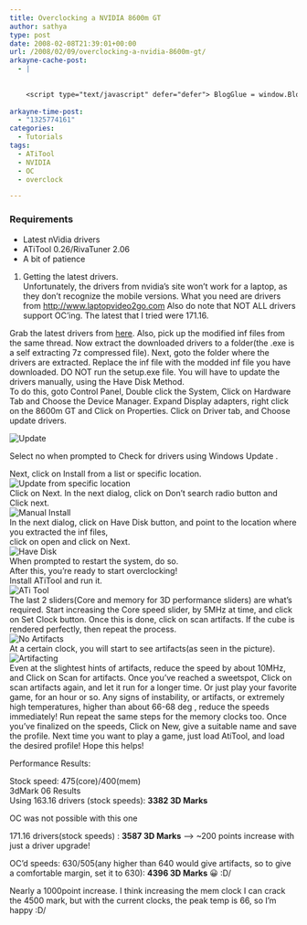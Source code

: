 ```yaml
---
title: Overclocking a NVIDIA 8600m GT
author: sathya
type: post
date: 2008-02-08T21:39:01+00:00
url: /2008/02/09/overclocking-a-nvidia-8600m-gt/
arkayne-cache-post:
  - |
    
    
    <script type="text/javascript" defer="defer"> BlogGlue = window.BlogGlue || window.Arkayne || {}; BlogGlue.baseurl = 'http://www.blogglue.com'; BlogGlue.go = function(e, a, cid, gid) { var id = a.getAttribute('id'); var orig = a.getAttribute('href'); var target = a.getAttribute('target'); var redir = [BlogGlue.baseurl, 'link', cid, gid, ''].join('/'); redir += '?ts=' + Math.random(); redir += '&amp;url=' + escape(a.href); a.setAttribute('href', redir); setTimeout('BlogGlue.restore("' + id + '", "' + orig + '")', 0); return true; }; BlogGlue.restore = function(id, orig) { var a = document.getElementById(id); if (a) a.setAttribute('href', orig); }; </script> <div class="blogglue_plugin" style="display:block;margin:5px 0px 20px 0px;"> <h3 class="blogglue-header blogglue-inner"> More From sathyabhat </h3> <ul class="blogglue-links blogglue-inner"> <li id="blogglue-inner-1"><a href="http://sathyabh.at/2008/05/07/im-on-foldinghome/?utm_source=BlogGlue_network&amp;utm_medium=BlogGlue_Plugin" id="blogglue-2962787" target="_parent" onclick="return BlogGlue.go(event, this, 2950343, 2962787);" title="I&#39;m on Folding@Home » My World">I&#39;m on Folding@Home » My World</a></li> <li id="blogglue-inner-2"><a href="http://sathyabh.at/2008/04/05/appraisals-appraisals/?utm_source=BlogGlue_network&amp;utm_medium=BlogGlue_Plugin" id="blogglue-2950752" target="_parent" onclick="return BlogGlue.go(event, this, 2950343, 2950752);" title="Appraisals, Appraisals » My World">Appraisals, Appraisals » My World</a></li> <li id="blogglue-inner-3"><a href="http://sathyabh.at/2008/06/12/a-look-at-codemasters-grid/?utm_source=BlogGlue_network&amp;utm_medium=BlogGlue_Plugin" id="blogglue-2954395" target="_parent" onclick="return BlogGlue.go(event, this, 2950343, 2954395);" title="A Look At Codemasters&#39; GRID » My World">A Look At Codemasters&#39; GRID » My World</a></li> </ul> <div class="blogglue-footer" style="margin:10px 0px;display:block !important"> <a href="http://www.blogglue.com/12928-ab7e24be6f12e678fc1a468df18f3f3f/?utm_source=BlogGlue%20Plugin&amp;utm_medium=Recommend&amp;utm_campaign=Plugin&amp;coupon=SATHYABHAT&amp;blogglue_page=2950343" target="_blank" style="text-decoration:none !important;"> <img src="http://www.gravatar.com/avatar.php?default=%2F%2Fs3.amazonaws.com%2Farkayne-media%2Fimg%2Fprofile%2Fdefault_sm.png&amp;size=24&amp;gravatar_id=1375f202e61682cc4963295f4b0430dc" width="24" height="24" border="0" alt="Blog Margeting Related Posts Plugin For sathyabhat" style="display:inline;margin: 0 5px 0 10px; border:1px solid #AAA; width: 24px !important; height: 24px; !important;"/><span style="position:relative;top:-8px;font-family:'Trebuchet MS'; font-size: 0.8em;">Ask <strong>sathyabhat</strong> To Recommend Your Posts</span> </a> <img class="blogglue-hit" style="border:none;left:-9999px;position:absolute;" src="http://www.blogglue.com/widget/hit/2950343.GIF" border="0" alt="Blog Marketing Related Posts Plugin Counter" /> </div> </div>
    
arkayne-time-post:
  - "1325774161"
categories:
  - Tutorials
tags:
  - ATiTool
  - NVIDIA
  - OC
  - overclock

---
```

### Requirements

  * Latest nVidia drivers
  * ATiTool 0.26/RivaTuner 2.06
  * A bit of patience

1. Getting the latest drivers.  
Unfortunately, the drivers from nvidia&#8217;s site won&#8217;t work for a laptop, as they don&#8217;t recognize the mobile versions. What you need are drivers from http://www.laptopvideo2go.com Also do note that NOT ALL drivers support OC&#8217;ing. The latest that I tried were 171.16.

Grab the latest drivers from [here][1]. Also, pick up the modified inf files from the same thread. Now extract the downloaded drivers to a folder(the .exe is a self extracting 7z compressed file). Next, goto the folder where the drivers are extracted. Replace the inf file with the modded inf file you have downloaded. DO NOT run the setup.exe file. You will have to update the drivers manually, using the Have Disk Method.  
To do this, goto Control Panel, Double click the System, Click on Hardware Tab and Choose the Device Manager. Expand Display adapters, right click on the 8600m GT and Click on Properties. Click on Driver tab, and Choose update drivers.  
<!--more-->

  
![Update][2] 

Select no when prompted to Check for drivers using Windows Update .

Next, click on Install from a list or specific location.  
![Update from specific location][3]  
Click on Next. In the next dialog, click on Don&#8217;t search radio button and Click next.  
![Manual Install][4]  
In the next dialog, click on Have Disk button, and point to the location where you extracted the inf files,  
click on open and click on Next.  
![Have Disk][5]  
When prompted to restart the system, do so.  
After this, you&#8217;re ready to start overclocking!  
Install ATiTool and run it.  
![ATi Tool][6]  
The last 2 sliders(Core and memory for 3D performance sliders) are what&#8217;s required. Start increasing the Core speed slider, by 5MHz at time, and click on Set Clock button. Once this is done, click on scan artifacts. If the cube is rendered perfectly, then repeat the process.  
![No Artifacts][7]  
At a certain clock, you will start to see artifacts(as seen in the picture).  
![Artifacting][8]  
Even at the slightest hints of artifacts, reduce the speed by about 10MHz, and Click on Scan for artifacts. Once you&#8217;ve reached a sweetspot, Click on scan artifacts again, and let it run for a longer time. Or just play your favorite game, for an hour or so. Any signs of instability, or artifacts, or extremely high temperatures, higher than about 66-68 deg , reduce the speeds immediately! Run repeat the same steps for the memory clocks too. Once you&#8217;ve finalized on the speeds, Click on New, give a suitable name and save the profile. Next time you want to play a game, just load AtiTool, and load the desired profile! Hope this helps!

Performance Results:

Stock speed: 475(core)/400(mem)  
3dMark 06 Results  
Using 163.16 drivers (stock speeds): **3382 3D Marks** 

OC was not possible with this one

171.16 drivers(stock speeds) : **3587 3D Marks** &#8211;> ~200 points increase with just a driver upgrade!

OC&#8217;d speeds: 630/505(any higher than 640 would give artifacts, so to give a comfortable margin, set it to 630): **4396 3D Marks** 😀 \:D/

Nearly a 1000point increase. I think increasing the mem clock I can crack the 4500 mark, but with the current clocks, the peak temp is 66, so I&#8217;m happy \:D/

 [1]: http://www.laptopvideo2go.com/forum/index.php?showforum=73
 [2]: http://img225.imageshack.us/img225/2740/updatexm8.jpg
 [3]: http://img136.imageshack.us/img136/1663/update1bb8.jpg
 [4]: http://img218.imageshack.us/img218/8094/update2nf2.jpg
 [5]: http://img221.imageshack.us/img221/601/update3bz2.jpg
 [6]: http://img221.imageshack.us/img221/8127/atitoolmo3.jpg
 [7]: http://img240.imageshack.us/img240/518/noartifactsrz8.jpg
 [8]: http://img233.imageshack.us/img233/8664/artifactslo6.jpg